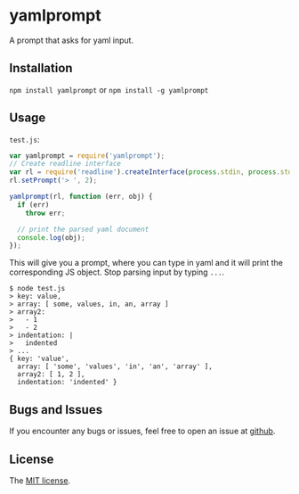 # yamlprompt

A prompt that asks for yaml input.

## Installation

`npm install yamlprompt` or `npm install -g yamlprompt`

## Usage

`test.js`:

```js
var yamlprompt = require('yamlprompt');
// Create readline interface
var rl = require('readline').createInterface(process.stdin, process.stdout);
rl.setPrompt('> ', 2);

yamlprompt(rl, function (err, obj) {
  if (err)
    throw err;

  // print the parsed yaml document
  console.log(obj);
});
```

This will give you a prompt, where you can type in yaml and it will print the
corresponding JS object. Stop parsing input by typing `...`.

```
$ node test.js
> key: value,
> array: [ some, values, in, an, array ]
> array2:
>   - 1
>   - 2
> indentation: |
>   indented
> ...
{ key: 'value',
  array: [ 'some', 'values', 'in', 'an', 'array' ],
  array2: [ 1, 2 ],
  indentation: 'indented' }
```

## Bugs and Issues

If you encounter any bugs or issues, feel free to open an issue at
[github](//github.com/pvorb/node-yamlprompt/issues).

## License

The [MIT license](http://vorb.de/license/mit.html).
